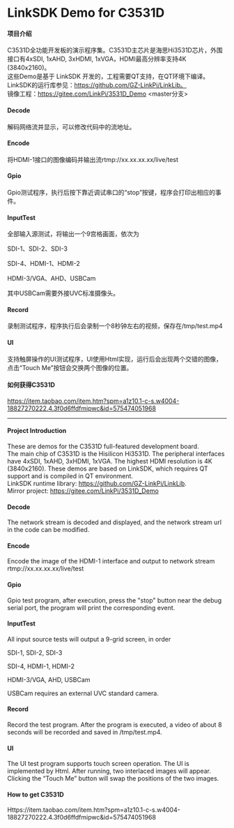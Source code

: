 # LinkSDK Demo for C3531D

#### 项目介绍  
C3531D全功能开发板的演示程序集。C3531D主芯片是海思Hi3531D芯片，外围接口有4xSDI, 1xAHD, 3xHDMI, 1xVGA，HDMI最高分辨率支持4K (3840x2160)。  
这些Demo是基于 LinkSDK 开发的，工程需要QT支持，在QT环境下编译。  
LinkSDK的运行库参见：https://github.com/GZ-LinkPi/LinkLib。  
镜像工程：https://gitee.com/LinkPi/3531D_Demo <master分支>  

#### Decode
解码网络流并显示，可以修改代码中的流地址。

#### Encode
将HDMI-1接口的图像编码并输出流rtmp://xx.xx.xx.xx/live/test

#### Gpio
Gpio测试程序，执行后按下靠近调试串口的“stop”按键，程序会打印出相应的事件。

#### InputTest
全部输入源测试，将输出一个9宫格画面，依次为

SDI-1、SDI-2、SDI-3

SDI-4、HDMI-1、HDMI-2

HDMI-3/VGA、AHD、USBCam

其中USBCam需要外接UVC标准摄像头。

#### Record
录制测试程序，程序执行后会录制一个8秒钟左右的视频，保存在/tmp/test.mp4

#### UI
支持触屏操作的UI测试程序，UI使用Html实现，运行后会出现两个交错的图像，点击“Touch Me”按钮会交换两个图像的位置。

#### 如何获得C3531D
https://item.taobao.com/item.htm?spm=a1z10.1-c-s.w4004-18827270222.4.3f0d6ffdfmipwc&id=575474051968

---

#### Project Introduction  
These are demos for the C3531D full-featured development board.  
The main chip of C3531D is the Hisilicon Hi3531D. The peripheral interfaces have 4xSDI, 1xAHD, 3xHDMI, 1xVGA. The highest HDMI resolution is 4K (3840x2160).
These demos are based on LinkSDK, which requires QT support and is compiled in QT environment.  
LinkSDK runtime library: https://github.com/GZ-LinkPi/LinkLib.  
Mirror project: https://gitee.com/LinkPi/3531D_Demo <master branch>     

#### Decode
The network stream is decoded and displayed, and the network stream url in the code can be modified.

#### Encode
Encode the image of the HDMI-1 interface and output to network stream rtmp://xx.xx.xx.xx/live/test

#### Gpio
Gpio test program, after execution, press the "stop" button near the debug serial port, the program will print the corresponding event.

#### InputTest
All input source tests will output a 9-grid screen, in order

SDI-1, SDI-2, SDI-3

SDI-4, HDMI-1, HDMI-2

HDMI-3/VGA, AHD, USBCam

USBCam requires an external UVC standard camera.

#### Record
Record the test program. After the program is executed, a video of about 8 seconds will be recorded and saved in /tmp/test.mp4.

#### UI
The UI test program supports touch screen operation. The UI is implemented by Html. After running, two interlaced images will appear. Clicking the “Touch Me” button will swap the positions of the two images.

#### How to get C3531D
Https://item.taobao.com/item.htm?spm=a1z10.1-c-s.w4004-18827270222.4.3f0d6ffdfmipwc&id=575474051968

